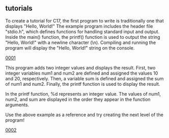 ## tutorials
To create a tutorial for C17, the first program to write is traditionally one that displays "Hello, World!" The example program includes the header file "stdio.h", which defines functions for handling standard input and output. Inside the main() function, the printf() function is used to output the string "Hello, World!" with a newline character (\n). Compiling and running the program will display the "Hello, World!" string on the console.

[0001](https://github.com/dai2024/Hello1/blob/test1_1/tutorials/0001/main.c)

This program adds two integer values and displays the result. First, two integer variables num1 and num2 are defined and assigned the values 10 and 20, respectively. Then, a variable sum is defined and assigned the sum of num1 and num2. Finally, the printf function is used to display the result.

In the printf function, %d represents an integer value. The values of num1, num2, and sum are displayed in the order they appear in the function arguments.

Use the above example as a reference and try creating the next level of the program!

[0002](https://github.com/dai2024/Hello1/blob/test1_1/tutorials/0002/main.c)
